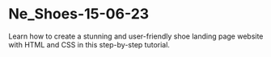 # Ne_Shoes-15-06-23
Learn how to create a stunning and user-friendly shoe landing page website with HTML and CSS in this step-by-step tutorial.
